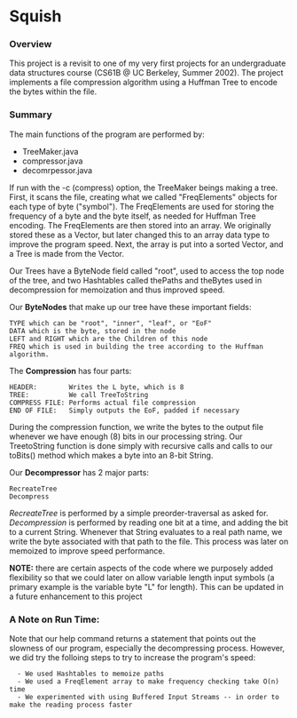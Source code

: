 # Squish

### Overview

This project is a revisit to one of my very first projects for an undergraduate data structures course (CS61B @ UC Berkeley, Summer 2002).  The project implements a file compression algorithm using a Huffman Tree to encode the bytes within the file.

### Summary

The main functions of the program are performed by:

- TreeMaker.java
- compressor.java
- decomrpessor.java

If run with the -c (compress) option, the TreeMaker beings making a tree.  First, it scans the file, creating what we called "FreqElements" objects for each type of byte ("symbol").  The FreqElements are used for storing the frequency of a byte and the byte itself, as needed for Huffman Tree encoding.  The FreqElements are then stored into an array.  We originally stored these as a Vector, but later changed this to an array data type to improve the program speed.  Next, the array is put into a sorted Vector, and a Tree is made from the Vector.

Our Trees have a ByteNode field called "root", used to access the top node of the tree, and two Hashtables called thePaths and theBytes used in decompression for memoization and thus improved speed.

Our __ByteNodes__ that make up our tree have these important fields:

    TYPE which can be "root", "inner", "leaf", or "EoF"
    DATA which is the byte, stored in the node
    LEFT and RIGHT which are the Children of this node
    FREQ which is used in building the tree according to the Huffman algorithm.

The __Compression__ has four parts:

    HEADER:        Writes the L byte, which is 8
    TREE:          We call TreeToString
    COMPRESS FILE: Performs actual file compression
    END OF FILE:   Simply outputs the EoF, padded if necessary

During the compression function, we write the bytes to the output file whenever we have enough (8) bits in our processing string.  Our TreetoString function is done simply with recursive calls and calls to our toBits() method which makes a byte into an 8-bit String.

Our __Decompressor__ has 2 major parts:

    RecreateTree
    Decompress

_RecreateTree_ is performed by a simple preorder-traversal as asked for.  _Decompression_ is performed by reading one bit at a time, and adding the bit to a current String.  Whenever that String evaluates to a real path name, we write the byte associated with that path to the file. This process was later on memoized to improve speed performance.

__NOTE:__ there are certain aspects of the code where we purposely added flexibility so that we could later on allow variable length input symbols (a primary example is the variable byte "L" for length).  This can be updated in a future enhancement to this project

### A Note on Run Time:

Note that our help command returns a statement that points out the slowness of our program, especially the decompressing process.  However, we did try the folloing steps to try to increase the program's speed:

      - We used Hashtables to memoize paths
      - We used a FreqElement array to make frequency checking take O(n) time
      - We experimented with using Buffered Input Streams -- in order to make the reading process faster
